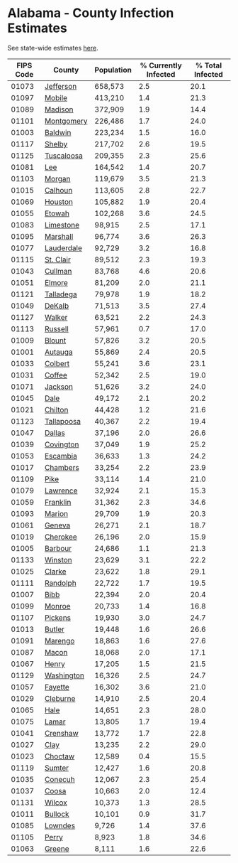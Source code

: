 # Alabama - County Infection Estimates

See state-wide estimates [here](/infections/us-al).

|   FIPS Code |                   County |   Population |   % Currently Infected |   % Total Infected |
|-------------|--------------------------|--------------|------------------------|--------------------|
|       01073 |   [Jefferson](jefferson) |      658,573 |                    2.5 |               20.1 |
|       01097 |         [Mobile](mobile) |      413,210 |                    1.4 |               21.3 |
|       01089 |       [Madison](madison) |      372,909 |                    1.9 |               14.4 |
|       01101 | [Montgomery](montgomery) |      226,486 |                    1.7 |               24.0 |
|       01003 |       [Baldwin](baldwin) |      223,234 |                    1.5 |               16.0 |
|       01117 |         [Shelby](shelby) |      217,702 |                    2.6 |               19.5 |
|       01125 | [Tuscaloosa](tuscaloosa) |      209,355 |                    2.3 |               25.6 |
|       01081 |               [Lee](lee) |      164,542 |                    1.4 |               20.7 |
|       01103 |         [Morgan](morgan) |      119,679 |                    3.5 |               21.3 |
|       01015 |       [Calhoun](calhoun) |      113,605 |                    2.8 |               22.7 |
|       01069 |       [Houston](houston) |      105,882 |                    1.9 |               20.4 |
|       01055 |         [Etowah](etowah) |      102,268 |                    3.6 |               24.5 |
|       01083 |   [Limestone](limestone) |       98,915 |                    2.5 |               17.1 |
|       01095 |     [Marshall](marshall) |       96,774 |                    3.6 |               26.3 |
|       01077 | [Lauderdale](lauderdale) |       92,729 |                    3.2 |               16.8 |
|       01115 |   [St. Clair](st.-clair) |       89,512 |                    2.3 |               19.3 |
|       01043 |       [Cullman](cullman) |       83,768 |                    4.6 |               20.6 |
|       01051 |         [Elmore](elmore) |       81,209 |                    2.0 |               21.1 |
|       01121 |   [Talladega](talladega) |       79,978 |                    1.9 |               18.2 |
|       01049 |         [DeKalb](dekalb) |       71,513 |                    3.5 |               27.4 |
|       01127 |         [Walker](walker) |       63,521 |                    2.2 |               24.3 |
|       01113 |       [Russell](russell) |       57,961 |                    0.7 |               17.0 |
|       01009 |         [Blount](blount) |       57,826 |                    3.2 |               20.5 |
|       01001 |       [Autauga](autauga) |       55,869 |                    2.4 |               20.5 |
|       01033 |       [Colbert](colbert) |       55,241 |                    3.6 |               23.1 |
|       01031 |         [Coffee](coffee) |       52,342 |                    2.5 |               19.0 |
|       01071 |       [Jackson](jackson) |       51,626 |                    3.2 |               24.0 |
|       01045 |             [Dale](dale) |       49,172 |                    2.1 |               20.2 |
|       01021 |       [Chilton](chilton) |       44,428 |                    1.2 |               21.6 |
|       01123 | [Tallapoosa](tallapoosa) |       40,367 |                    2.2 |               19.4 |
|       01047 |         [Dallas](dallas) |       37,196 |                    2.0 |               26.6 |
|       01039 |   [Covington](covington) |       37,049 |                    1.9 |               25.2 |
|       01053 |     [Escambia](escambia) |       36,633 |                    1.3 |               24.2 |
|       01017 |     [Chambers](chambers) |       33,254 |                    2.2 |               23.9 |
|       01109 |             [Pike](pike) |       33,114 |                    1.4 |               21.0 |
|       01079 |     [Lawrence](lawrence) |       32,924 |                    2.1 |               15.3 |
|       01059 |     [Franklin](franklin) |       31,362 |                    2.3 |               34.6 |
|       01093 |         [Marion](marion) |       29,709 |                    1.9 |               20.3 |
|       01061 |         [Geneva](geneva) |       26,271 |                    2.1 |               18.7 |
|       01019 |     [Cherokee](cherokee) |       26,196 |                    2.0 |               15.9 |
|       01005 |       [Barbour](barbour) |       24,686 |                    1.1 |               21.3 |
|       01133 |       [Winston](winston) |       23,629 |                    3.1 |               22.2 |
|       01025 |         [Clarke](clarke) |       23,622 |                    1.8 |               29.1 |
|       01111 |     [Randolph](randolph) |       22,722 |                    1.7 |               19.5 |
|       01007 |             [Bibb](bibb) |       22,394 |                    2.0 |               20.4 |
|       01099 |         [Monroe](monroe) |       20,733 |                    1.4 |               16.8 |
|       01107 |       [Pickens](pickens) |       19,930 |                    3.0 |               24.7 |
|       01013 |         [Butler](butler) |       19,448 |                    1.6 |               26.6 |
|       01091 |       [Marengo](marengo) |       18,863 |                    1.6 |               27.6 |
|       01087 |           [Macon](macon) |       18,068 |                    2.0 |               17.1 |
|       01067 |           [Henry](henry) |       17,205 |                    1.5 |               21.5 |
|       01129 | [Washington](washington) |       16,326 |                    2.5 |               24.7 |
|       01057 |       [Fayette](fayette) |       16,302 |                    3.6 |               21.0 |
|       01029 |     [Cleburne](cleburne) |       14,910 |                    2.5 |               20.4 |
|       01065 |             [Hale](hale) |       14,651 |                    2.3 |               28.0 |
|       01075 |           [Lamar](lamar) |       13,805 |                    1.7 |               19.4 |
|       01041 |     [Crenshaw](crenshaw) |       13,772 |                    1.7 |               22.8 |
|       01027 |             [Clay](clay) |       13,235 |                    2.2 |               29.0 |
|       01023 |       [Choctaw](choctaw) |       12,589 |                    0.4 |               15.5 |
|       01119 |         [Sumter](sumter) |       12,427 |                    1.6 |               20.8 |
|       01035 |       [Conecuh](conecuh) |       12,067 |                    2.3 |               25.4 |
|       01037 |           [Coosa](coosa) |       10,663 |                    2.0 |               12.4 |
|       01131 |         [Wilcox](wilcox) |       10,373 |                    1.3 |               28.5 |
|       01011 |       [Bullock](bullock) |       10,101 |                    0.9 |               31.7 |
|       01085 |       [Lowndes](lowndes) |        9,726 |                    1.4 |               37.6 |
|       01105 |           [Perry](perry) |        8,923 |                    1.8 |               34.6 |
|       01063 |         [Greene](greene) |        8,111 |                    1.6 |               22.6 |
